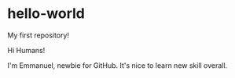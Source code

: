 # hello-world
My first repository!

Hi Humans! 

I'm Emmanuel, newbie for GitHub. It's nice to learn new skill overall. 
